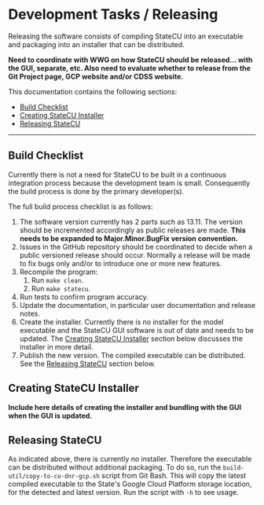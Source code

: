 # Development Tasks / Releasing

Releasing the software consists of compiling StateCU into an executable and packaging into an installer that can be distributed.

**Need to coordinate with WWG on how StateCU should be released... with the GUI, separate, etc.
Also need to evaluate whether to release from the Git Project page, GCP website and/or CDSS website.**

This documentation contains the following sections:

* [Build Checklist](#build-checklist)
* [Creating StateCU Installer](#creating-statecu-installer)
* [Releasing StateCU](#releasing-statecu)

--------------------

## Build Checklist

Currently there is not a need for StateCU to be built in a continuous integration process because the development team is small.
Consequently the build process is done by the primary developer(s).

The full build process checklist is as follows:

1. The software version currently has 2 parts such as 13.11.
The version should be incremented accordingly as public releases are made.
**This needs to be expanded to Major.Minor.BugFix version convention.**
2. Issues in the GitHub repository should be coordinated to decide when a public versioned release should occur.
Normally a release will be made to fix bugs only and/or to introduce one or more new features.
3. Recompile the program:
	1. Run `make clean`.
	2. Run `make statecu`.
4. Run tests to confirm program accuracy.
5. Update the documentation, in particular user documentation and release notes.
6. Create the installer.  Currently there is no installer for the model executable and the StateCU GUI software is out of date
and needs to be updated.  The [Creating StateCU Installer](#creating-statecu-installer)
section below discusses the installer in more detail.
7. Publish the new version.  The compiled executable can be distributed.  See the [Releasing StateCU](#releasing-statecu) section below.

## Creating StateCU Installer ##

**Include here details of creating the installer and bundling with the GUI when the GUI is updated.**

## Releasing StateCU

As indicated above, there is currently no installer. Therefore the executable can be distributed without additional packaging.
To do so, run the `build-util/copy-to-co-dnr-gcp.sh` script from Git Bash.
This will copy the latest compiled executable to the State's Google Cloud Platform storage location,
for the detected and latest version.  Run the script with `-h` to see usage.

